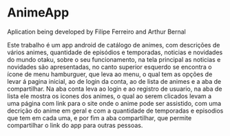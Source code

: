 # AnimeApp
 Aplication being developed by Filipe Ferreiro and Arthur Bernal
 
   Este trabalho é um app android de catálogo de animes, com descrições de vários animes, quantidade de episódios e temporadas, noticias e novidades do mundo otaku, sobre o seu funcionamento, na tela principal as noticias e novidades são apresentadas, no canto superior esquerdo se encontra o ícone de menu hamburguer, que leva ao menu, o qual tem as opções de levar á pagina inicial, ao de login da conta, ao de lista de animes e a aba de compartilhar.
   Na aba conta leva ao login e ao registro de usuario, na aba de lista ele mostra os icones dos animes, o qual ao serem clicados levam a uma página com link para o site onde o anime pode ser assistido, com uma decrição do anime em geral e com a quantidade de temporadas e episodios que tem em cada uma, e por fim a aba compartilhar, que permite compartilhar o link do app para outras pessoas. 

